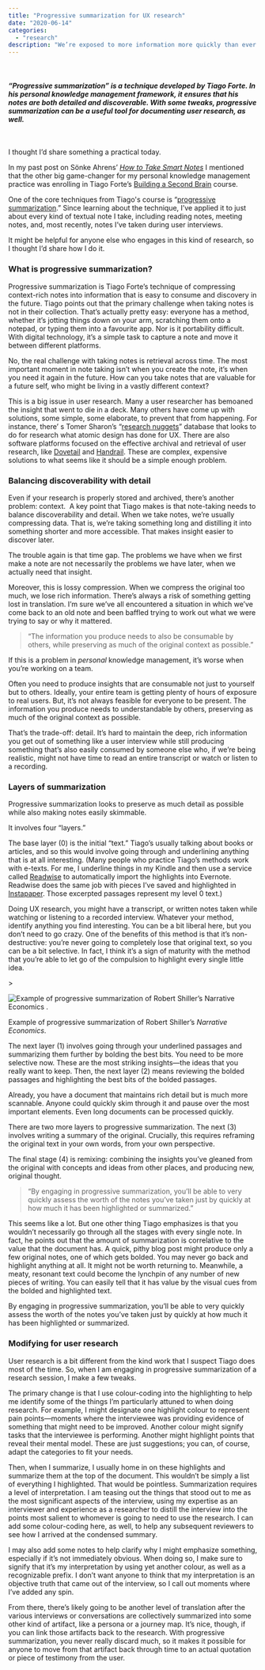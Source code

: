 ```yaml
---
title: "Progressive summarization for UX research"
date: "2020-06-14"
categories:
  - "research"
description: "We’re exposed to more information more quickly than ever before. It’s important to have a way to not only manage all that knowledge, but to turn it into something meaningful. Here’s how I do it."
---
```


 

#### _“Progressive summarization” is a technique developed by Tiago Forte. In his personal knowledge management framework, it ensures that his notes are both detailed and discoverable. With some tweaks, progressive summarization can be a useful tool for documenting user research, as well._

 

I thought I’d share something a practical today.

In my past post on Sönke Ahrens’ [_How to Take Smart Notes_](https://mobydiction.ca/blog/ahrens-how-to-take-smart-notes-summary) I mentioned that the other big game-changer for my personal knowledge management practice was enrolling in Tiago Forte’s [Building a Second Brain](https://www.buildingasecondbrain.com/) course.

One of the core techniques from Tiago's course is “[progressive summarization](https://fortelabs.co/blog/progressive-summarization-a-practical-technique-for-designing-discoverable-notes/).” Since learning about the technique, I’ve applied it to just about every kind of textual note I take, including reading notes, meeting notes, and, most recently, notes I’ve taken during user interviews.

It might be helpful for anyone else who engages in this kind of research, so I thought I’d share how I do it.

### What is progressive summarization?

Progressive summarization is Tiago Forte’s technique of compressing context-rich notes into information that is easy to consume and discovery in the future. Tiago points out that the primary challenge when taking notes is not in their collection. That’s actually pretty easy: everyone has a method, whether it’s jotting things down on your arm, scratching them onto a notepad, or typing them into a favourite app. Nor is it portability difficult. With digital technology, it’s a simple task to capture a note and move it between different platforms.

No, the real challenge with taking notes is retrieval across time. The most important moment in note taking isn’t when you create the note, it’s when you need it again in the future. How can you take notes that are valuable for a future self, who might be living in a vastly different context?

This is a big issue in user research. Many a user researcher has bemoaned the insight that went to die in a deck. Many others have come up with solutions, some simple, some elaborate, to prevent that from happening. For instance, there’ s Tomer Sharon’s “[research nuggets](https://medium.com/@tsharon/the-atomic-unit-of-a-research-insight-7bf13ec8fabe)” database that looks to do for research what atomic design has done for UX. There are also software platforms focused on the effective archival and retrieval of user research, like [Dovetail](https://dovetailapp.com/) and [Handrail](https://www.handrailux.com/). These are complex, expensive solutions to what seems like it should be a simple enough problem.

### Balancing discoverability with detail

Even if your research is properly stored and archived, there’s another problem: context.  A key point that Tiago makes is that note-taking needs to balance discoverability and detail. When we take notes, we’re usually compressing data. That is, we’re taking something long and distilling it into something shorter and more accessible. That makes insight easier to discover later. 

The trouble again is that time gap. The problems we have when we first make a note are not necessarily the problems we have later, when we actually need that insight.

Moreover, this is lossy compression. When we compress the original too much, we lose rich information. There’s always a risk of something getting lost in translation. I’m sure we’ve all encountered a situation in which we’ve come back to an old note and been baffled trying to work out what we were trying to say or why it mattered. 

> “The information you produce needs to also be consumable by others, while preserving as much of the original context as possible.”

If this is a problem in _personal_ knowledge management, it’s worse when you’re working on a team.

Often you need to produce insights that are consumable not just to yourself but to others. Ideally, your entire team is getting plenty of hours of exposure to real users. But, it’s not always feasible for everyone to be present. The information you produce needs to understandable by others, preserving as much of the original context as possible.

That’s the trade-off: detail. It’s hard to maintain the deep, rich information you get out of something like a user interview while still producing something that’s also easily consumed by someone else who, if we’re being realistic, might not have time to read an entire transcript or watch or listen to a recording.

### Layers of summarization

Progressive summarization looks to preserve as much detail as possible while also making notes easily skimmable. 

It involves four “layers.” 

The base layer (0) is the initial “text.” Tiago’s usually talking about books or articles, and so this would involve going through and underlining anything that is at all interesting. (Many people who practice Tiago’s methods work with e-texts. For me, I underline things in my Kindle and then use a service called [Readwise](https://readwise.io/) to automatically import the highlights into Evernote. Readwise does the same job with pieces I’ve saved and highlighted in [Instapaper](https://www.instapaper.com/). Those excerpted passages represent my level 0 text.)

Doing UX research, you might have a transcript, or written notes taken while watching or listening to a recorded interview. Whatever your method, identify anything you find interesting. You can be a bit liberal here, but you don’t need to go crazy. One of the benefits of this method is that it’s non-destructive: you’re never going to completely lose that original text, so you can be a bit selective. In fact, I think it’s a sign of maturity with the method that you’re able to let go of the compulsion to highlight every single little idea. 

\>

<img src="https://images.squarespace-cdn.com/content/v1/5e9e54ba9225353212ce08ab/1592168074477-I6WO95VZ6CG6O0US7XWG/ke17ZwdGBToddI8pDm48kGH8Ep7xJ23\_6C-iPhiegX1Zw-zPPgdn4jUwVcJE1ZvWQUxwkmyExglNqGp0IvTJZamWLI2zvYWH8K3-s\_4yszcp2ryTI0HqTOaaUohrI8PIZkMkpKork5iP2i6cqchcL3Z3R-k\_CsRRtfg4OPhIavU/Screen+Shot+2020-06-14+at+4.52.26+PM.png" alt="Example of progressive summarization of Robert Shiller’s Narrative Economics ." />

Example of progressive summarization of Robert Shiller’s _Narrative Economics_.

The next layer (1) involves going through your underlined passages and summarizing them further by bolding the best bits. You need to be more selective now. These are the most striking insights—the ideas that you really want to keep. Then, the next layer (2) means reviewing the bolded passages and highlighting the best bits of the bolded passages. 

Already, you have a document that maintains rich detail but is much more scannable. Anyone could quickly skim through it and pause over the most important elements. Even long documents can be processed quickly.

There are two more layers to progressive summarization. The next (3) involves writing a summary of the original. Crucially, this requires reframing the original text in your own words, from your own perspective.

The final stage (4) is remixing: combining the insights you’ve gleaned from the original with concepts and ideas from other places, and producing new, original thought. 

> “By engaging in progressive summarization, you’ll be able to very quickly assess the worth of the notes you’ve taken just by quickly at how much it has been highlighted or summarized.”

This seems like a lot. But one other thing Tiago emphasizes is that you wouldn’t necessarily go through all the stages with every single note. In fact, he points out that the amount of summarization is correlative to the value that the document has. A quick, pithy blog post might produce only a few original notes, one of which gets bolded. You may never go back and highlight anything at all. It might not be worth returning to. Meanwhile, a meaty, resonant text could become the lynchpin of any number of new pieces of writing. You can easily tell that it has value by the visual cues from the bolded and highlighted text.

By engaging in progressive summarization, you’ll be able to very quickly assess the worth of the notes you’ve taken just by quickly at how much it has been highlighted or summarized. 

### Modifying for user research

User research is a bit different from the kind work that I suspect Tiago does most of the time. So, when I am engaging in progressive summarization of a research session, I make a few tweaks.

The primary change is that I use colour-coding into the highlighting to help me identify some of the things I’m particularly attuned to when doing research. For example, I might designate one highlight colour to represent pain points—moments where the interviewee was providing evidence of something that might need to be improved. Another colour might signify tasks that the interviewee is performing. Another might highlight points that reveal their mental model. These are just suggestions; you can, of course, adapt the categories to fit your needs.

Then, when I summarize, I usually home in on these highlights and summarize them at the top of the document. This wouldn’t be simply a list of everything I highlighted. That would be pointless. Summarization requires a level of interpretation. I am teasing out the things that stood out to me as the most significant aspects of the interview, using my expertise as an interviewer and experience as a researcher to distill the interview into the points most salient to whomever is going to need to use the research. I can add some colour-coding here, as well, to help any subsequent reviewers to see how I arrived at the condensed summary. 

I may also add some notes to help clarify why I might emphasize something, especially if it’s not immediately obvious. When doing so, I make sure to signify that it’s my interpretation by using yet another colour, as well as a recognizable prefix. I don’t want anyone to think that my interpretation is an objective truth that came out of the interview, so I call out moments where I’ve added any spin.

From there, there’s likely going to be another level of translation after the various interviews or conversations are collectively summarized into some other kind of artifact, like a persona or a journey map. It’s nice, though, if you can link those artifacts back to the research. With progressive summarization, you never really discard much, so it makes it possible for anyone to move from that artifact back through time to an actual quotation or piece of testimony from the user.
